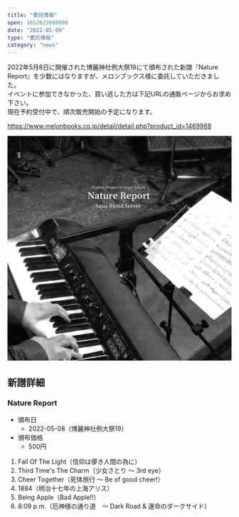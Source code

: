 ```yaml
---
title: "委託情報"
open: 1652022000000
date: "2022-05-09"
type: "委託情報"
category: "news"
---
```

2022年5月8日に開催された博麗神社例大祭19にて頒布された新譜『Nature Report』を少数にはなりますが、メロンブックス様に委託していただきました。  
イベントに参加できなかった、買い逃した方は下記URLの通販ページからお求め下さい。  
現在予約受付中で、順次販売開始の予定になります。  
  
https://www.melonbooks.co.jp/detail/detail.php?product_id=1469988  
  
![NR](../images/etc/11_NR/NR_jacket_mini.jpg)

## 新譜詳細

### Nature Report

- 頒布日
    - 2022-05-08（博麗神社例大祭19）
- 頒布価格
    - 500円
  
1. Fall Of The Light（信仰は儚き人間の為に）
2. Third Time's The Charm（少女さとり ～ 3rd eye）
3. Cheer Together（死体旅行 ～ Be of good cheer!）
4. 1884（明治十七年の上海アリス）
5. Being Apple（Bad Apple!!）
6. 8:09 p.m.（厄神様の通り道　～ Dark Road & 運命のダークサイド）

